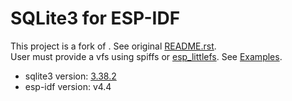 # SQLite3 for ESP-IDF

This project is a fork of [](). See original [README.rst](./Original_README.rst).  
User must provide a vfs using spiffs or [esp_littlefs](https://github.com/joltwallet/esp_littlefs). See [Examples](./Examples).


- sqlite3 version: [3.38.2](https://www.sqlite.org/2022/sqlite-amalgamation-3380200.zip)
- esp-idf version: v4.4
